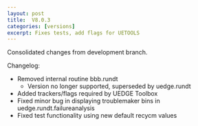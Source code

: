 ```yaml
---
layout: post
title:  V8.0.3
categories: [versions]
excerpt: Fixes tests, add flags for UETOOLS
---
```

Consolidated changes from development branch. 

Changelog:
- Removed internal routine bbb.rundt
  - Version no longer supported, superseded by uedge.rundt
- Added trackers/flags required by UEDGE Toolbox
- Fixed minor bug in displaying troublemaker bins in uedge.rundt.failureanalysis
- Fixed test functionality using new default recycm values
